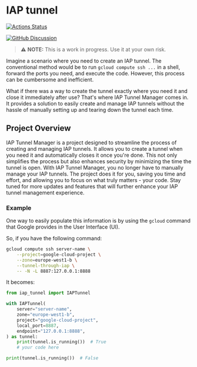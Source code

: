 # IAP tunnel

[![Actions Status][actions-badge]][actions-link]

<!-- [![Documentation Status][rtd-badge]][rtd-link] -->

<!-- [![PyPI version][pypi-version]][pypi-link] -->
<!-- [![Conda-Forge][conda-badge]][conda-link] -->
<!-- [![PyPI platforms][pypi-platforms]][pypi-link] -->

[![GitHub Discussion][github-discussions-badge]][github-discussions-link]

<!-- SPHINX-START -->

<!-- prettier-ignore-start -->
[actions-badge]:            https://github.com/mmngreco/iap_tunnel/workflows/CI/badge.svg
[actions-link]:             https://github.com/mmngreco/iap_tunnel/actions
[conda-badge]:              https://img.shields.io/conda/vn/conda-forge/iap_tunnel
[conda-link]:               https://github.com/conda-forge/iap_tunnel-feedstock
[github-discussions-badge]: https://img.shields.io/static/v1?label=Discussions&message=Ask&color=blue&logo=github
[github-discussions-link]:  https://github.com/mmngreco/iap_tunnel/discussions
[pypi-link]:                https://pypi.org/project/iap_tunnel/
[pypi-platforms]:           https://img.shields.io/pypi/pyversions/iap_tunnel
[pypi-version]:             https://img.shields.io/pypi/v/iap_tunnel
[rtd-badge]:                https://readthedocs.org/projects/iap_tunnel/badge/?version=latest
[rtd-link]:                 https://iap_tunnel.readthedocs.io/en/latest/?badge=latest

<!-- prettier-ignore-end -->

> ⚠️ **NOTE:** This is a work in progress. Use it at your own risk.

Imagine a scenario where you need to create an IAP tunnel. The conventional
method would be to run `gcloud compute ssh ...` in a shell, forward the ports
you need, and execute the code. However, this process can be cumbersome and
inefficient.

What if there was a way to create the tunnel exactly where you need it and close
it immediately after use? That's where IAP Tunnel Manager comes in. It provides
a solution to easily create and manage IAP tunnels without the hassle of
manually setting up and tearing down the tunnel each time.

## Project Overview

IAP Tunnel Manager is a project designed to streamline the process of creating
and managing IAP tunnels. It allows you to create a tunnel when you need it and
automatically closes it once you're done. This not only simplifies the process
but also enhances security by minimizing the time the tunnel is open. With IAP
Tunnel Manager, you no longer have to manually manage your IAP tunnels. The
project does it for you, saving you time and effort, and allowing you to focus
on what truly matters - your code. Stay tuned for more updates and features that
will further enhance your IAP tunnel management experience.

### Example

One way to easily populate this information is by using the `gcloud` command
that Google provides in the User Interface (UI).

So, if you have the following command:
```bash
gcloud compute ssh server-name \
    --project=google-cloud-project \
    --zone=europe-west1-b \
    --tunnel-through-iap \
    -- -N -L 8887:127.0.0.1:8888
```
It becomes:

```python
from iap_tunnel import IAPTunnel

with IAPTunnel(
    server="server-name",
    zone="europe-west1-b",
    project="google-cloud-project",
    local_port=8887,
    endpoint="127.0.0.1:8888",
) as tunnel:
    print(tunnel.is_running())  # True
    # your code here

print(tunnel.is_running())  # False
```
